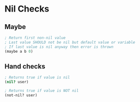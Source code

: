 # Nil Checks

## Maybe
```clojure
; Return first non-nil value
; Last value SHOULD not be nil but default value or variable
; If last value is nil anyway then error is thrown
(maybe a b 0)
```




## Hand checks
```clojure
; Returns true if value is nil
(nil? user)

; Returns true if value is NOT nil
(not-nil? user)
```


